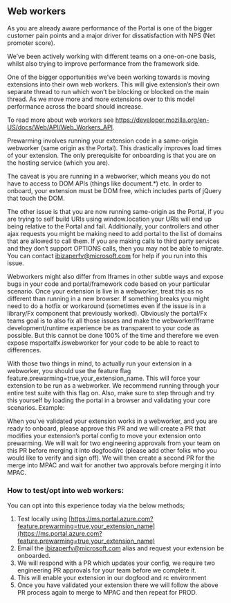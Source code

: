 ## Web workers

As you are already aware performance of the Portal is one of the bigger customer pain points and a major driver for dissatisfaction with NPS (Net promoter score).
 
We’ve been actively working with different teams on a one-on-one basis, whilst also trying to improve performance from the framework side.
 
One of the bigger opportunities we’ve been working towards is moving extensions into their own web workers. This will give extension’s their own separate thread to run which won’t be blocking or blocked on the main thread. As we move more and more extensions over to this model performance across the board should increase.

To read more about web workers see https://developer.mozilla.org/en-US/docs/Web/API/Web_Workers_API.

Prewarming involves running your extension code in a same-origin webworker (same origin as the Portal). This drastically improves load times of your extension. The only prerequisite for onboarding is that you are on the hosting service (which you are).

The caveat is you are running in a webworker, which means you do not have to access to DOM APIs (things like document.*) etc. In order to onboard, your extension must be DOM free, which includes parts of jQuery that touch the DOM.

The other issue is that you are now running same-origin as the Portal, if you are trying to self build URIs using window.location your URIs will end up being relative to the Portal and fail. Additionally, your controllers and other ajax requests you might be making need to add portal to the list of domains that are allowed to call them. If you are making calls to third party services and they don’t support OPTIONS calls, then you may not be able to migrate. You can contact ibizaperfv@microsoft.com for help if you run into this issue.

Webworkers might also differ from Iframes in other subtle ways and expose bugs in your code and portal/framework code based on your particular scenario. Once your extension is live in a webworker, treat this as no different than running in a new browser. If something breaks you might need to do a hotfix or workaround (sometimes even if the issue is in a library/Fx component that previously worked). Obviously the portal/Fx teams goal is to also fix all those issues and make the webworker/Iframe development/runtime experience be as transparent to your code as possible. But this cannot be done 100% of the time and therefore we even expose msportalfx.iswebworker for your code to be able to react to differences.

With those two things in mind, to actually run your extension in a webworker, you should use the feature flag feature.prewarming=true,your_extension_name. This will force your extension to be run as a webworker. We recommend running through your entire test suite with this flag on. Also, make sure to step through and try this yourself by loading the portal in a browser and validating your core scenarios. Example: 

When you’ve validated your extension works in a webworker, and you are ready to onboard, please approve this PR and we will create a PR that modifies your extension’s portal config to move your extension onto prewarming. We will wait for two engineering approvals from your team on this PR before merging it into dogfood/rc (please add other folks who you would like to verify and sign off). We will then create a second PR for the merge into MPAC and wait for another two approvals before merging it into MPAC.


### How to test/opt into web workers: 

You can opt into this experience today via the below methods;
1. Test locally using [https://ms.portal.azure.com?feature.prewarming=true,your_extension_name](https://ms.portal.azure.com?feature.prewarming=true,your_extension_name)
1. Email the ibizaperfv@microsoft.com alias and request your extension be onboarded.
1. We will respond with a PR which updates your config, we require two engineering PR approvals for your team before we complete it.
1. This will enable your extension in our dogfood and rc environment
1. Once you have validated your extension there we will follow the above PR process again to merge to MPAC and then repeat for PROD.
